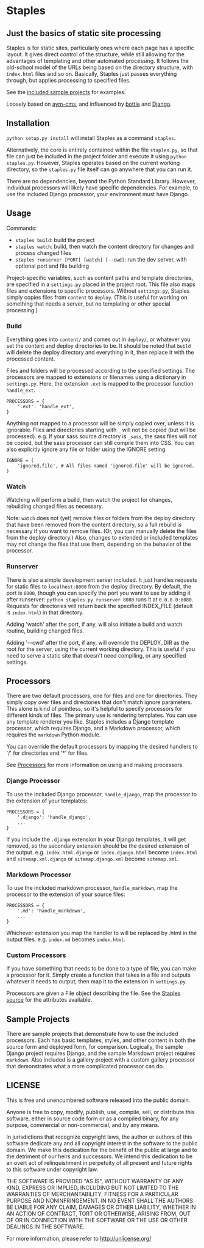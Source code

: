 # Staples
## Just the basics of static site processing

Staples is for static sites, particularly ones where each page has a specific layout. It gives direct control of the structure, while still allowing for the advantages of templating and other automated processing. It follows the old-school model of the URLs being based on the directory structure, with `index.html` files and so on. Basically, Staples just passes everything through, but applies processing to specified files.

See the [included sample projects](https://github.com/typeish/staples/tree/master/sample_projects) for examples.

Loosely based on [aym-cms](https://github.com/lethain/aym-cms), and influenced by [bottle](http://bottle.paws.de) and [Django](http://www.djangoproject.com).



## Installation

`python setup.py install` will install Staples as a command `staples`.

Alternatively, the core is entirely contained within the file `staples.py`, so that file can just be included in the project folder and execute it using `python staples.py`. However, Staples operates based on the current working directory, so the `staples.py` file itself can go anywhere that you can run it.

There are no dependencies, beyond the Python Standard Library. However, individual processors will likely have specific dependencies. For example, to use the included Django processor, your environment must have Django.



## Usage

Commands:

* `staples build`: build the project
* `staples watch`: build, then watch the content directory for changes and process changed files
* `staples runserver [PORT] [watch] [--cwd]`: run the dev server, with optional port and file building

Project-specific variables, such as content paths and template directories, are specified in a `settings.py` placed in the project root. This file also maps files and extensions to specific processors. Without `settings.py`, Staples simply copies files from `content` to `deploy`. (This is useful for working on something that needs a server, but no templating or other special processing.)


### Build

Everything goes into `content/` and comes out in `deploy/`, or whatever you set the content and deploy directories to be. It should be noted that `build` will delete the deploy directory and everything in it, then replace it with the processed content.

Files and folders will be processed according to the specified settings. The processors are mapped to extensions or filenames using a dictionary in `settings.py`. Here, the extension `.ext` is mapped to the processor function `handle_ext`.

    PROCESSORS = {
        '.ext': 'handle_ext',
    }

Anything not mapped to a processor will be simply copied over, unless it is ignorable. Files and directories starting with `_` will not be copied (but will be processed). e.g. If your sass source directory is `_sass`, the sass files will not be copied, but the sass processor can still compile them into CSS. You can also explicitly ignore any file or folder using the IGNORE setting.

    IGNORE = (
        'ignored.file', # All files named 'ignored.file' will be ignored.
    )


### Watch

Watching will perform a build, then watch the project for changes, rebuilding changed files as necessary.

Note: `watch` does not (yet) remove files or folders from the deploy directory that have been removed from the content directory, so a full rebuild is necessary if you want to remove files. (Or, you can manually delete the files from the deploy directory.) Also, changes to extended or included templates may not change the files that use them, depending on the behavior of the processor.


### Runserver

There is also a simple development server included. It just handles requests for static files to `localhost:8000` from the deploy directory. By default, the port is `8000`, though you can specify the port you want to use by adding it after runserver: `python staples.py runserver 8080` runs it at `0.0.0.0:8080`. Requests for directories will return back the specified INDEX_FILE (default is `index.html`) in that directory.

Adding 'watch' after the port, if any, will also initiate a build and watch routine, building changed files.

Adding '--cwd' after the port, if any, will override the DEPLOY_DIR as the root for the server, using the current working directory. This is useful if you need to serve a static site that doesn't need compiling, or any specified settings.


## Processors

There are two default processors, one for files and one for directories. They simply copy over files and directories that don't match ignore parameters. This alone is kind of pointless, so it's helpful to specify processors for different kinds of files. The primary use is rendering templates. You can use any template renderer you like. Staples includes a Django template processor, which requires Django, and a Markdown processor, which requires the `markdown` Python module.

You can override the default processors by mapping the desired handlers to '/' for directories and '*' for files.

See [Processors](https://github.com/typeish/staples/wiki/) for more information on using and making processors.

### Django Processor
To use the included Django processor, `handle_django`, map the processor to the extension of your templates:

    PROCESSORS = {
        '.django': 'handle_django',
        ...
    }

If you include the `.django` extension in your Django templates, it will get removed, so the secondary extension should be the desired extension of the output. e.g. `index.html.django` or `index.django.html` become `index.html` and `sitemap.xml.django` or `sitemap.django.xml` become `sitemap.xml`.


### Markdown Processor
To use the included markdown processor, `handle_markdown`, map the processor to the extension of your source files:

    PROCESSORS = {
        '.md': 'handle_markdown',
        ...
    }

Whichever extension you map the handler to will be replaced by .html in the output files. e.g. `index.md` becomes `index.html`.


### Custom Processors

If you have something that needs to be done to a type of file, you can make a processor for it. Simply create a function that takes in a file and outputs whatever it needs to output, then map it to the extension in `settings.py`.

Processors are given a File object describing the file. See the [Staples source](https://github.com/typeish/staples/blob/master/staples.py) for the attributes available.



## Sample Projects

There are sample projects that demonstrate how to use the included processors. Each has basic templates, styles, and other content in both the source form and deployed form, for comparison. Logically, the sample Django project requires Django, and the sample Markdown project requires `markdown`. Also included is a gallery project with a custom gallery processor that demonstrates what a more complicated processor can do.



## LICENSE 

This is free and unencumbered software released into the public domain.

Anyone is free to copy, modify, publish, use, compile, sell, or
distribute this software, either in source code form or as a compiled
binary, for any purpose, commercial or non-commercial, and by any
means.

In jurisdictions that recognize copyright laws, the author or authors
of this software dedicate any and all copyright interest in the
software to the public domain. We make this dedication for the benefit
of the public at large and to the detriment of our heirs and
successors. We intend this dedication to be an overt act of
relinquishment in perpetuity of all present and future rights to this
software under copyright law.

THE SOFTWARE IS PROVIDED "AS IS", WITHOUT WARRANTY OF ANY KIND,
EXPRESS OR IMPLIED, INCLUDING BUT NOT LIMITED TO THE WARRANTIES OF
MERCHANTABILITY, FITNESS FOR A PARTICULAR PURPOSE AND NONINFRINGEMENT.
IN NO EVENT SHALL THE AUTHORS BE LIABLE FOR ANY CLAIM, DAMAGES OR
OTHER LIABILITY, WHETHER IN AN ACTION OF CONTRACT, TORT OR OTHERWISE,
ARISING FROM, OUT OF OR IN CONNECTION WITH THE SOFTWARE OR THE USE OR
OTHER DEALINGS IN THE SOFTWARE.

For more information, please refer to <http://unlicense.org/>
